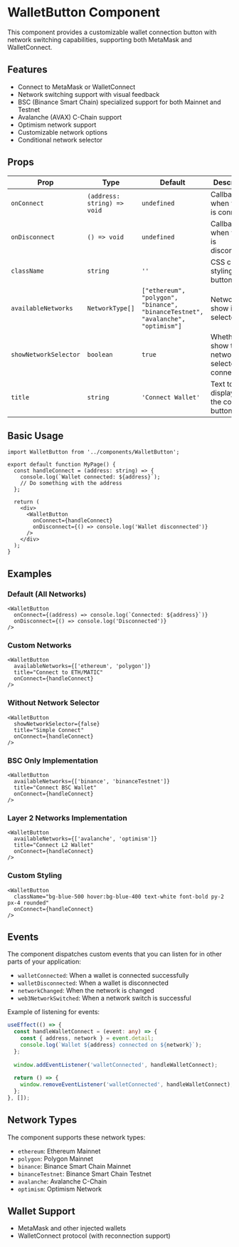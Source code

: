 # WalletButton Component

This component provides a customizable wallet connection button with network switching capabilities, supporting both MetaMask and WalletConnect.

## Features

- Connect to MetaMask or WalletConnect
- Network switching support with visual feedback
- BSC (Binance Smart Chain) specialized support for both Mainnet and Testnet
- Avalanche (AVAX) C-Chain support
- Optimism network support
- Customizable network options
- Conditional network selector

## Props

| Prop | Type | Default | Description |
|------|------|---------|-------------|
| `onConnect` | `(address: string) => void` | `undefined` | Callback when wallet is connected |
| `onDisconnect` | `() => void` | `undefined` | Callback when wallet is disconnected |
| `className` | `string` | `''` | CSS class for styling the button |
| `availableNetworks` | `NetworkType[]` | `["ethereum", "polygon", "binance", "binanceTestnet", "avalanche", "optimism"]` | Networks to show in the selector |
| `showNetworkSelector` | `boolean` | `true` | Whether to show the network selector after connecting |
| `title` | `string` | `'Connect Wallet'` | Text to display on the connect button |

## Basic Usage

```tsx
import WalletButton from '../components/WalletButton';

export default function MyPage() {
  const handleConnect = (address: string) => {
    console.log(`Wallet connected: ${address}`);
    // Do something with the address
  };

  return (
    <div>
      <WalletButton 
        onConnect={handleConnect}
        onDisconnect={() => console.log('Wallet disconnected')}
      />
    </div>
  );
}
```

## Examples

### Default (All Networks)

```tsx
<WalletButton 
  onConnect={(address) => console.log(`Connected: ${address}`)} 
  onDisconnect={() => console.log('Disconnected')}
/>
```

### Custom Networks

```tsx
<WalletButton 
  availableNetworks={['ethereum', 'polygon']} 
  title="Connect to ETH/MATIC"
  onConnect={handleConnect}
/>
```

### Without Network Selector

```tsx
<WalletButton 
  showNetworkSelector={false}
  title="Simple Connect"
  onConnect={handleConnect}
/>
```

### BSC Only Implementation

```tsx
<WalletButton 
  availableNetworks={['binance', 'binanceTestnet']}
  title="Connect BSC Wallet"
  onConnect={handleConnect}
/>
```

### Layer 2 Networks Implementation

```tsx
<WalletButton 
  availableNetworks={['avalanche', 'optimism']}
  title="Connect L2 Wallet"
  onConnect={handleConnect}
/>
```

### Custom Styling

```tsx
<WalletButton 
  className="bg-blue-500 hover:bg-blue-400 text-white font-bold py-2 px-4 rounded"
  onConnect={handleConnect}
/>
```

## Events

The component dispatches custom events that you can listen for in other parts of your application:

- `walletConnected`: When a wallet is connected successfully
- `walletDisconnected`: When a wallet is disconnected
- `networkChanged`: When the network is changed
- `web3NetworkSwitched`: When a network switch is successful

Example of listening for events:

```typescript
useEffect(() => {
  const handleWalletConnect = (event: any) => {
    const { address, network } = event.detail;
    console.log(`Wallet ${address} connected on ${network}`);
  };
  
  window.addEventListener('walletConnected', handleWalletConnect);
  
  return () => {
    window.removeEventListener('walletConnected', handleWalletConnect);
  };
}, []);
```

## Network Types

The component supports these network types:

- `ethereum`: Ethereum Mainnet
- `polygon`: Polygon Mainnet
- `binance`: Binance Smart Chain Mainnet
- `binanceTestnet`: Binance Smart Chain Testnet
- `avalanche`: Avalanche C-Chain
- `optimism`: Optimism Network

## Wallet Support

- MetaMask and other injected wallets
- WalletConnect protocol (with reconnection support)
